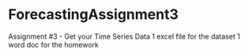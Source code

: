 # ForecastingAssignment3
Assignment #3 - Get your Time Series Data
1 excel file for the dataset
1 word doc for the homework
